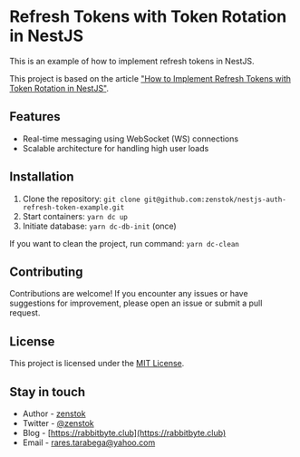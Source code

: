 # Refresh Tokens with Token Rotation in NestJS

This is an example of how to implement refresh tokens in NestJS.

This project is based on the article ["How to Implement Refresh Tokens with Token Rotation in NestJS"](https://dev.to/zenstok/nestjs-dependency-injection-in-worker-threads-5deh).


## Features

- Real-time messaging using WebSocket (WS) connections
- Scalable architecture for handling high user loads

## Installation

1. Clone the repository: `git clone git@github.com:zenstok/nestjs-auth-refresh-token-example.git`
2. Start containers: `yarn dc up`
3. Initiate database: `yarn dc-db-init` (once)

If you want to clean the project, run command: `yarn dc-clean`

## Contributing

Contributions are welcome! If you encounter any issues or have suggestions for improvement, please open an issue or submit a pull request.

## License

This project is licensed under the [MIT License](https://en.wikipedia.org/wiki/MIT_License).


## Stay in touch

- Author - [zenstok](https://github.com/zenstok)
- Twitter - [@zenstok](https://twitter.com/zenstok)
- Blog - [https://rabbitbyte.club](https://rabbitbyte.club)
- Email - rares.tarabega@yahoo.com
